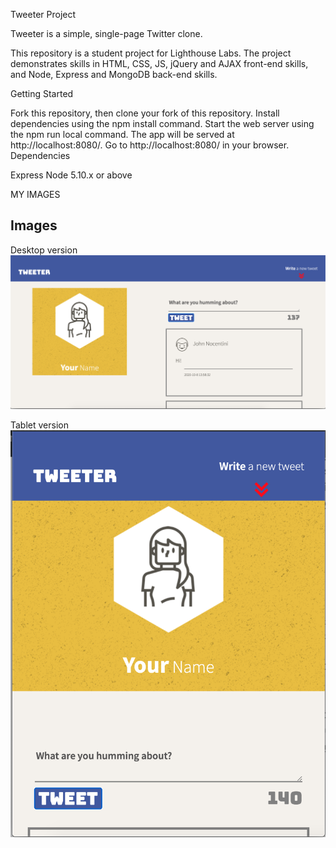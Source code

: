 Tweeter Project

Tweeter is a simple, single-page Twitter clone.

This repository is a student project for Lighthouse Labs. The project demonstrates skills in HTML, CSS, JS, jQuery and AJAX front-end skills, and Node, Express and MongoDB back-end skills.

Getting Started

Fork this repository, then clone your fork of this repository.
Install dependencies using the npm install command.
Start the web server using the npm run local command. The app will be served at http://localhost:8080/.
Go to http://localhost:8080/ in your browser.
Dependencies

Express
Node 5.10.x or above

MY IMAGES

## Images
Desktop version
!["DESKTOP"](https://github.com/Sonpet1978/tweeter/blob/master/Desktop_tweeter_sonya.png?raw=true)


Tablet version
!["TABLET"](https://github.com/Sonpet1978/tweeter/blob/master/Tablet_tweeter_sonya.png?raw=true)